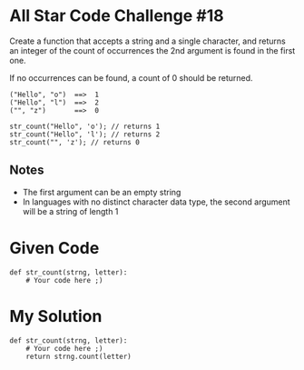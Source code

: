 # All Star Code Challenge #18

Create a function that accepts a string and a single character, and returns an integer of the count of occurrences the 2nd argument is found in the first one.

If no occurrences can be found, a count of 0 should be returned.

```
("Hello", "o")  ==>  1
("Hello", "l")  ==>  2
("", "z")       ==>  0
```

```
str_count("Hello", 'o'); // returns 1
str_count("Hello", 'l'); // returns 2
str_count("", 'z'); // returns 0
```

## Notes

- The first argument can be an empty string
- In languages with no distinct character data type, the second argument will be a string of length 1

# Given Code

```{python}
def str_count(strng, letter):
    # Your code here ;)
```

# My Solution

```{python}
def str_count(strng, letter):
    # Your code here ;)
    return strng.count(letter)
```
